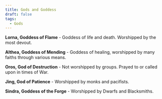 ```yaml
---
title: Gods and Goddess
draft: false
tags:
  - Gods
---
```

**Lorna, Goddess of Flame** - Goddess of life and death. Worshipped by the most devout.

**Althea, Goddess of Mending** - Goddess of healing, worshipped by many faiths through various means.

**Oros, God of Destruction** - Not worshipped by groups. Prayed to or called upon in times of War.

**Jing, God of Patience** - Worshipped by monks and pacifists. 

**Sindra, Goddess of the Forge** - Worshipped by Dwarfs and Blacksmiths.



